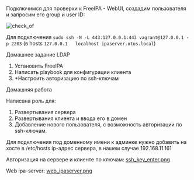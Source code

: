 Подключимся для проверки к FreeIPA - WebUI, создадим пользователя и запросим его group и user ID:

![check_of](https://github.com/kyourselfer/OTUS_LinuxAdmin201804/blob/master/lesson18_ldap_freeipa/ldap_auth.gif)

Для подключения  `sudo ssh -N -L 443:127.0.0.1:443 vagrant@127.0.0.1 -p 2203` (в hosts `127.0.0.1	localhost ipaserver.otus.local`)


Домашнее задание
LDAP
1. Установить FreeIPA
2. Написать playbook для конфигурации клиента
3. *Настроить авторизацию по ssh-ключам

Домашняя работа

Написана роль для:
1. Развертывания сервера
2. Развертывания клиента и ввода его в домен
3. Добавление нового пользователя, с возможность авторизации по ssh-ключам.

  Для подключения под доменному имени к админке нужно добавить на хосте в /etc/hosts ip-адрес сервера, в нашем случае 192.168.11.161

  Авторизация на сервере и клиенте по ключам: [ssh_key_enter,png](https://github.com/alexshangin/otus/tree/master/lesson16/ssh_key_enter.png)

  Web ipa-server: [web_ipaserver.png](https://github.com/alexshangin/otus/tree/master/lesson16/web_ipaserver.png)
